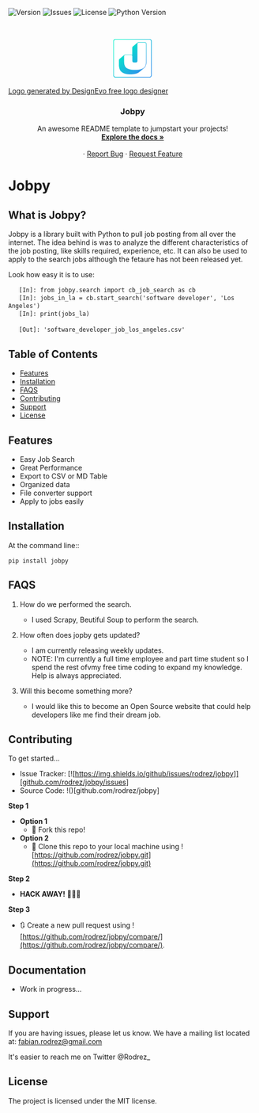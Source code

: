 <!-- PROJECT SHIELDS -->
<!--
*** I'm using markdown "reference style" links for readability.
*** Reference links are enclosed in brackets [ ] instead of parentheses ( ).
*** See the bottom of this document for the declaration of the reference variables
*** for contributors-url, forks-url, etc. This is an optional, concise syntax you may use.
*** https://www.markdownguide.org/basic-syntax/#reference-style-links
-->
![Version](https://badge.fury.io/gh/rodrez%2FJobs-and-Skills.svg)
![Issues](https://img.shields.io/github/issues/rodrez/jobpy)
![License](https://img.shields.io/badge/License-MIT-yellow.svg)
![Python Version](https://img.shields.io/pypi/pyversions/jobpy)



<!-- PROJECT LOGO -->
<br />
<p align="center">
  <a href="https://github.com/rodrez/jopby">
    <img src="logo.png" alt="Logo" width="80" height="80">
    <div>Logo generated by <a href="https://www.designevo.com/logo-maker/" title="Free Online Logo Maker">DesignEvo free logo designer</a></div>
  </a>

  <h3 align="center">Jobpy</h3>

  <p align="center">
    An awesome README template to jumpstart your projects!
    <br />
    <a href="(#Documentation)"><strong>Explore the docs »</strong></a>
    <br />
    <br />
    ·
    <a href="https://github.com/rodrez/jobpy/issues">Report Bug</a>
    ·
    <a href="https://github.com/rodrez/jobpy/issues">Request Feature</a>
  </p>
</p>





Jobpy
========

What is Jobpy?
--------------

Jobpy is a library built with Python to pull job posting from all over the internet.
The idea behind is was to analyze the different characteristics of the job posting, like
skills required, experience, etc. It can also be used to apply to the search jobs although
the fetaure has not been released yet.


Look how easy it is to use:

```
   [In]: from jobpy.search import cb_job_search as cb
   [In]: jobs_in_la = cb.start_search('software developer', 'Los Angeles')
   [In]: print(jobs_la)
   
   [Out]: 'software_developer_job_los_angeles.csv'
```
>>>>

Table of Contents
-----------------

- [Features](#Features)
- [Installation](#Installation)
- [FAQS](#FAQS)
- [Contributing](#Contributing)
- [Support](#Support)
- [License](#License)

Features
--------

- Easy Job Search
- Great Performance
- Export to CSV or MD Table
- Organized data
- File converter support
- Apply to jobs easily

>>>>

Installation
------------

At the command line::

    pip install jobpy

>>>>

FAQS
----

1. How do we performed the search.

   - I used Scrapy, Beutiful Soup to perform the search.

2. How often does jopby gets updated?

   - I am currently releasing weekly updates.
   - NOTE: I'm currently a full time employee and part time student so I spend the rest ofvmy free time coding to expand my knowledge. Help is always appreciated.

3. Will this become something more?

   - I would like this to become an Open Source website that could help developers like me find their dream job.

>>>>

Contributing
------------

   To get started...

- Issue Tracker: [![https://img.shields.io/github/issues/rodrez/jobpy]][github.com/rodrez/jobpy/issues]
- Source Code: !()[github.com/rodrez/jobpy]

**Step 1**

- **Option 1**
    - 🍴 Fork this repo!
- **Option 2**
    - 👯 Clone this repo to your local machine using ![https://github.com/rodrez/jobpy.git](https://github.com/rodrez/jobpy.git)

**Step 2**

- **HACK AWAY!** 🔨🔨🔨

**Step 3**

- 🔃 Create a new pull request using ![https://github.com/rodrez/jobpy/compare/](https://github.com/rodrez/jobpy/compare/).

>>>>

Documentation
-------------

- Work in progress...


>>>>
Support
-------

If you are having issues, please let us know.
We have a mailing list located at: fabian.rodrez@gmail.com

It's easier to reach me on Twitter @Rodrez_

License
-------

The project is licensed under the MIT license.
